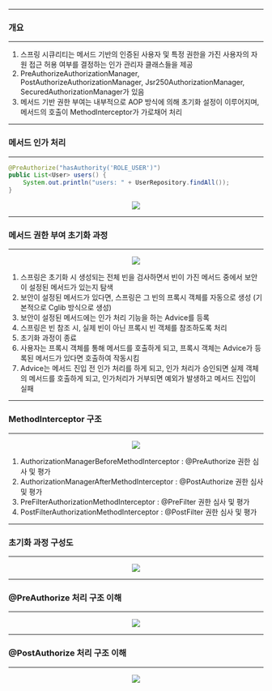 -----
### 개요
-----
1. 스프링 시큐리티는 메서드 기반의 인증된 사용자 및 특정 권한을 가진 사용자의 자원 접근 허용 여부를 결정하는 인가 관리자 클래스들을 제공
2. PreAuthorizeAuthorizationManager, PostAuthorizeAuthorizationManager, Jsr250AuthorizationManager, SecuredAuthorizationManager가 있음
3. 메서드 기반 권한 부여는 내부적으로 AOP 방식에 의해 초기화 설정이 이루어지며, 메서드의 호출이 MethodInterceptor가 가로채어 처리

-----
### 메서드 인가 처리
-----
```java
@PreAuthorize("hasAuthority('ROLE_USER')")
public List<User> users() {
    System.out.println("users: " + UserRepository.findAll());
}
```
<div align="center">
<img src="https://github.com/user-attachments/assets/f70fdc3a-56bf-467b-86de-749d077258b3">
</div>

-----
### 메서드 권한 부여 초기화 과정
-----
<div align="center">
<img src="https://github.com/user-attachments/assets/43ff4062-1f43-4210-9946-59fa1d28fdbc">
</div>

1. 스프링은 초기화 시 생성되는 전체 빈을 검사하면서 빈이 가진 메서드 중에서 보안이 설정된 메서드가 있는지 탐색
2. 보안이 설정된 메서드가 있다면, 스프링은 그 빈의 프록시 객체를 자동으로 생성 (기본적으로 Cglib 방식으로 생성)
3. 보안이 설정된 메서드에는 인가 처리 기능을 하는 Advice를 등록
4. 스프링은 빈 참조 시, 실제 빈이 아닌 프록시 빈 객체를 참조하도록 처리
5. 초기화 과정이 종료
6. 사용자는 프록시 객체를 통해 메서드를 호출하게 되고, 프록시 객체는 Advice가 등록된 메서드가 있다면 호출하여 작동시킴
7. Advice는 메서드 진입 전 인가 처리를 하게 되고, 인가 처리가 승인되면 실제 객체의 메서드를 호출하게 되고, 인가처리가 거부되면 예외가 발생하고 메서드 진입이 실패

-----
### MethodInterceptor 구조
-----
<div align="center">
<img src="https://github.com/user-attachments/assets/37cd6b9b-9a05-4ffe-8603-89cd6b500ac1">
</div>

1. AuthorizationManagerBeforeMethodInterceptor : @PreAuthorize 권한 심사 및 평가
2. AuthorizationManagerAfterMethodInterceptor : @PostAuthorize 권한 심사 및 평가
3. PreFilterAuthorizationMethodInterceptor : @PreFilter 권한 심사 및 평가
4. PostFilterAuthorizationMethodInterceptor : @PostFilter 권한 심사 및 평가

-----
### 초기화 과정 구성도
-----
<div align="center">
<img src="https://github.com/user-attachments/assets/28a04ded-b0b1-4454-b858-09d4443e3a5b">
</div>

-----
### @PreAuthorize 처리 구조 이해
-----
<div align="center">
<img src="https://github.com/user-attachments/assets/0ca6f251-cc96-4a6c-8d4a-d151b7791aa1">
</div>

-----
### @PostAuthorize 처리 구조 이해
-----
<div align="center">
<img src="https://github.com/user-attachments/assets/d2351bbd-13bc-44dc-94a8-3e96f13faa46">
</div>
